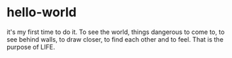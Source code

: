 # hello-world
it's my first time to do it.
To see the world,
things dangerous to come to,
to see behind walls,
to draw closer,
to find each other and to feel.
That is the purpose of LIFE.
